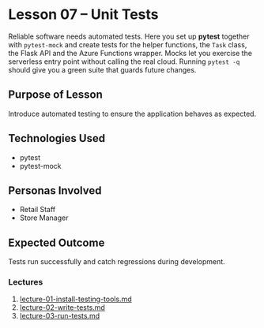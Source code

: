 # Lesson 07 – Unit Tests

Reliable software needs automated tests. Here you set up **pytest** together
with `pytest-mock` and create tests for the helper functions, the `Task` class,
the Flask API and the Azure Functions wrapper. Mocks let you exercise the
serverless entry point without calling the real cloud. Running `pytest -q`
should give you a green suite that guards future changes.

## Purpose of Lesson

Introduce automated testing to ensure the application behaves as expected.

## Technologies Used

- pytest
- pytest-mock

## Personas Involved

- Retail Staff
- Store Manager

## Expected Outcome

Tests run successfully and catch regressions during development.

### Lectures

1. [lecture-01-install-testing-tools.md](lecture-01-install-testing-tools.md)
2. [lecture-02-write-tests.md](lecture-02-write-tests.md)
3. [lecture-03-run-tests.md](lecture-03-run-tests.md)

